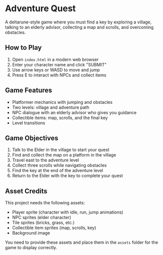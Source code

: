 # Adventure Quest

A deltarune-style game where you must find a key by exploring a village, talking to an elderly advisor, collecting a map and scrolls, and overcoming obstacles.

## How to Play

1. Open `index.html` in a modern web browser
2. Enter your character name and click "SUBMIT"
3. Use arrow keys or WASD to move and jump
4. Press E to interact with NPCs and collect items

## Game Features

- Platformer mechanics with jumping and obstacles
- Two levels: village and adventure path
- NPC dialogue with an elderly advisor who gives you guidance
- Collectible items: map, scrolls, and the final key
- Level transitions

## Game Objectives

1. Talk to the Elder in the village to start your quest
2. Find and collect the map on a platform in the village
3. Travel east to the adventure level
4. Collect three scrolls while navigating obstacles
5. Find the key at the end of the adventure level
6. Return to the Elder with the key to complete your quest

## Asset Credits

This project needs the following assets:

- Player sprite (character with idle, run, jump animations)
- NPC sprites (elder character)
- Tile sprites (bricks, grass, etc.)
- Collectible item sprites (map, scrolls, key)
- Background image

You need to provide these assets and place them in the `assets` folder for the game to display correctly.

